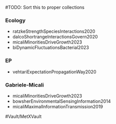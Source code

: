 #TODO: Sort this to proper collections


### Ecology

- ratzkeStrengthSpeciesInteractions2020
- dalcoShortrangeInteractionsGovern2020
- micaliMinoritiesDriveGrowth2023
- biDynamicFluctuationsBacterial2023

### EP

- vehtariExpectationPropagationWay2020

### Gabriele-Micali

- micaliMinoritiesDriveGrowth2023
- bowsherEnvironmentalSensingInformation2014
- micaliMaximalInformationTransmission2019












#Vault/MetXVault 